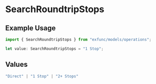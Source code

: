 # SearchRoundtripStops

## Example Usage

```typescript
import { SearchRoundtripStops } from "exfunc/models/operations";

let value: SearchRoundtripStops = "1 Stop";
```

## Values

```typescript
"Direct" | "1 Stop" | "2+ Stops"
```